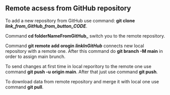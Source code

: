 ## Remote acsess from GitHub repository

To add a new repository from GitHub use command: **git clone _link_from_GitHub_from_button_CODE_**. 

Command **cd folderNameFromGitHub_** switch you to the remote repository.

Command **git remote add orogin _linkInGitHub_** connects new local repository with a remote one. After this command do **git branch -M main** in order to assign main brunch.

To send changes at first time in local reporitory to the remote one use command **git push -u origin main**. After that just use command **git push**. 

To download data from remote repository and merge it with local one use command **git pull**. 